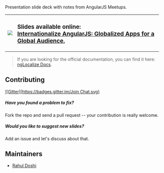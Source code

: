 Presentation slide deck with notes from AngularJS Meetups.

<table>
    <tr>
        <td>
            <a href="http://doshprompt.github.io/angular-localization-meetup/">
                <img src="https://raw.githubusercontent.com/doshprompt/angular-localization-meetup/gh-pages/assets/fa-globe.png">
            </a>
        </td>
        <td>
            <h3>Slides available online:<br>
                <a href="http://doshprompt.github.io/angular-localization-meetup/">
                    Internationalize AngularJS: Globalized Apps for a Global Audience.
                </a>
            </h3>
        </td>
    </tr>
</table>

> If you are looking for the official documentation, you can find it here: [ngLocalize Docs](http://doshprompt.github.io/angular-localization).

## Contributing
[![Gitter](https://badges.gitter.im/Join Chat.svg)](https://gitter.im/doshprompt/angular-localization-meetup?utm_source=badge&utm_medium=badge&utm_campaign=pr-badge&utm_content=badge)

##### Have you found a problem to fix?
Fork the repo and send a pull request -- your contribution is really welcome.

##### Would you like to suggest new slides?
Add an issue and let's discuss about that.

## Maintainers
- [Rahul Doshi](https://github.com/doshprompt)
